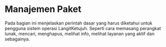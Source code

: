 # Manajemen Paket

Pada bagian ini menjelaskan perintah dasar yang harus diketahui untuk pengguna sistem operasi LangitKetujuh. Seperti cara memasang perangkat lunak, mencari, menghapus, melihat info, melihat layanan yang aktif dan sebagainya.
